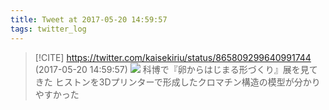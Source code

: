 ```yaml
---
title: Tweet at 2017-05-20 14:59:57
tags: twitter_log
---
```


> [!CITE] https://twitter.com/kaisekiriu/status/865809299640991744 (2017-05-20 14:59:57)
> ![](https://twitter.com/kaisekiriu/status/865809299640991744)
> 科博で『卵からはじまる形づくり』展を見てきた
> ヒストンを3Dプリンターで形成したクロマチン構造の模型が分かりやすかった
